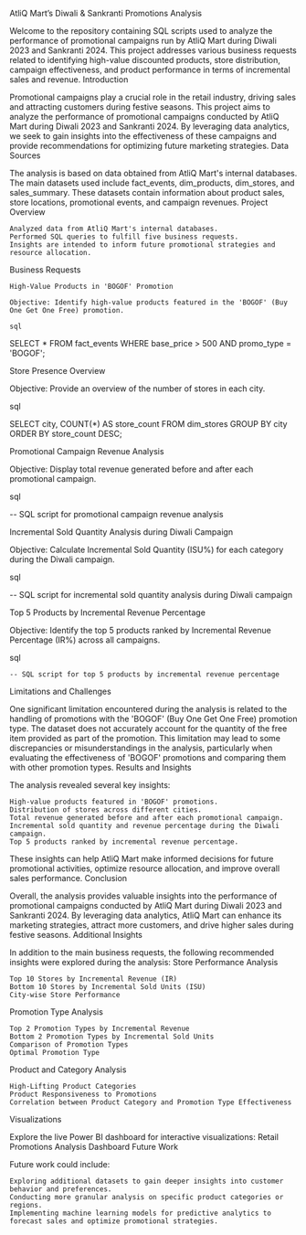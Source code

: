 AtliQ Mart’s Diwali & Sankranti Promotions Analysis

Welcome to the repository containing SQL scripts used to analyze the performance of promotional campaigns run by AtliQ Mart during Diwali 2023 and Sankranti 2024. This project addresses various business requests related to identifying high-value discounted products, store distribution, campaign effectiveness, and product performance in terms of incremental sales and revenue.
Introduction

Promotional campaigns play a crucial role in the retail industry, driving sales and attracting customers during festive seasons. This project aims to analyze the performance of promotional campaigns conducted by AtliQ Mart during Diwali 2023 and Sankranti 2024. By leveraging data analytics, we seek to gain insights into the effectiveness of these campaigns and provide recommendations for optimizing future marketing strategies.
Data Sources

The analysis is based on data obtained from AtliQ Mart's internal databases. The main datasets used include fact_events, dim_products, dim_stores, and sales_summary. These datasets contain information about product sales, store locations, promotional events, and campaign revenues.
Project Overview

    Analyzed data from AtliQ Mart's internal databases.
    Performed SQL queries to fulfill five business requests.
    Insights are intended to inform future promotional strategies and resource allocation.

Business Requests

    High-Value Products in 'BOGOF' Promotion

    Objective: Identify high-value products featured in the 'BOGOF' (Buy One Get One Free) promotion.

    sql

SELECT * 
FROM fact_events 
WHERE base_price > 500 
AND promo_type = 'BOGOF';

Store Presence Overview

Objective: Provide an overview of the number of stores in each city.

sql

SELECT city, COUNT(*) AS store_count
FROM dim_stores
GROUP BY city
ORDER BY store_count DESC;

Promotional Campaign Revenue Analysis

Objective: Display total revenue generated before and after each promotional campaign.

sql

-- SQL script for promotional campaign revenue analysis

Incremental Sold Quantity Analysis during Diwali Campaign

Objective: Calculate Incremental Sold Quantity (ISU%) for each category during the Diwali campaign.

sql

-- SQL script for incremental sold quantity analysis during Diwali campaign

Top 5 Products by Incremental Revenue Percentage

Objective: Identify the top 5 products ranked by Incremental Revenue Percentage (IR%) across all campaigns.

sql

    -- SQL script for top 5 products by incremental revenue percentage

Limitations and Challenges

One significant limitation encountered during the analysis is related to the handling of promotions with the 'BOGOF' (Buy One Get One Free) promotion type. The dataset does not accurately account for the quantity of the free item provided as part of the promotion. This limitation may lead to some discrepancies or misunderstandings in the analysis, particularly when evaluating the effectiveness of 'BOGOF' promotions and comparing them with other promotion types.
Results and Insights

The analysis revealed several key insights:

    High-value products featured in 'BOGOF' promotions.
    Distribution of stores across different cities.
    Total revenue generated before and after each promotional campaign.
    Incremental sold quantity and revenue percentage during the Diwali campaign.
    Top 5 products ranked by incremental revenue percentage.

These insights can help AtliQ Mart make informed decisions for future promotional activities, optimize resource allocation, and improve overall sales performance.
Conclusion

Overall, the analysis provides valuable insights into the performance of promotional campaigns conducted by AtliQ Mart during Diwali 2023 and Sankranti 2024. By leveraging data analytics, AtliQ Mart can enhance its marketing strategies, attract more customers, and drive higher sales during festive seasons.
Additional Insights

In addition to the main business requests, the following recommended insights were explored during the analysis:
Store Performance Analysis

    Top 10 Stores by Incremental Revenue (IR)
    Bottom 10 Stores by Incremental Sold Units (ISU)
    City-wise Store Performance

Promotion Type Analysis

    Top 2 Promotion Types by Incremental Revenue
    Bottom 2 Promotion Types by Incremental Sold Units
    Comparison of Promotion Types
    Optimal Promotion Type

Product and Category Analysis

    High-Lifting Product Categories
    Product Responsiveness to Promotions
    Correlation between Product Category and Promotion Type Effectiveness

Visualizations

Explore the live Power BI dashboard for interactive visualizations: Retail Promotions Analysis Dashboard
Future Work

Future work could include:

    Exploring additional datasets to gain deeper insights into customer behavior and preferences.
    Conducting more granular analysis on specific product categories or regions.
    Implementing machine learning models for predictive analytics to forecast sales and optimize promotional strategies.
